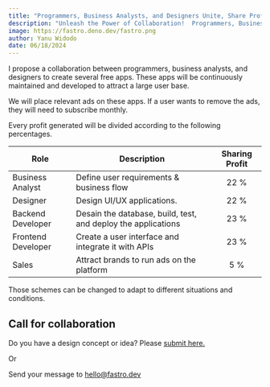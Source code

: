 ```yaml
---
title: "Programmers, Business Analysts, and Designers Unite, Share Profitable Wins!"
description: "Unleash the Power of Collaboration!  Programmers, Business Analysts, and Designers: Discover how to maximize profits and fuel team success with a winning profit-sharing strategy for your app."
image: https://fastro.deno.dev/fastro.png
author: Yanu Widodo
date: 06/18/2024
---
```


I propose a collaboration between programmers, business analysts, and designers
to create several free apps. These apps will be continuously maintained and
developed to attract a large user base.

We will place relevant ads on these apps. If a user wants to remove the ads,
they will need to subscribe monthly.

Every profit generated will be divided according to the following percentages.

| Role               | Description                                                   | Sharing Profit |
| ------------------ | ------------------------------------------------------------- | :------------: |
| Business Analyst   | Define user requirements & business flow                      |      22 %      |
| Designer           | Design UI/UX applications.                                    |      22 %      |
| Backend Developer  | Desain the database, build, test, and deploy the applications |      23 %      |
| Frontend Developer | Create a user interface and integrate it with APIs            |      23 %      |
| Sales              | Attract brands to run ads on the platform                     |      5 %       |

Those schemes can be changed to adapt to different situations and conditions.

## Call for collaboration

Do you have a design concept or idea? Please
[submit here.](https://github.com/fastrodev/feedback/issues/new)

Or

Send your message to [hello@fastro.dev](mailto:hello@fastro.dev)
